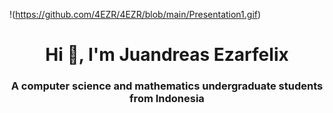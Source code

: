 !(https://github.com/4EZR/4EZR/blob/main/Presentation1.gif)
<h1 align="center">Hi 👋, I'm Juandreas Ezarfelix</h1>
<h3 align="center">A computer science and mathematics undergraduate students from Indonesia</h3>
<!--
**4EZR/4EZR** is a ✨ _special_ ✨ repository because its `README.md` (this file) appears on your GitHub profile.

Here are some ideas to get you started:

- 🔭 I’m currently working on ...
- 🌱 I’m currently learning ...
- 👯 I’m looking to collaborate on ...
- 🤔 I’m looking for help with ...
- 💬 Ask me about ...
- 📫 How to reach me: ...
- 😄 Pronouns: ...
- ⚡ Fun fact: ...
-->
